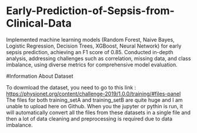 # Early-Prediction-of-Sepsis-from-Clinical-Data
Implemented machine learning models (Random Forest, Naive Bayes, Logistic Regression, Decision Trees, XGBoost, Neural Network) for early sepsis prediction, achieving an F1 score of 0.85.
Conducted in-depth analysis, addressing challenges such as correlation, missing data, and class imbalance, using diverse metrics for comprehensive model evaluation.


#Information About Dataset

To dowmload the dataset, you need to go to this link : https://physionet.org/content/challenge-2019/1.0.0/training/#files-panel
The files for both training_setA and training_setB are quite huge and I am unable to upload here on Github.
When you the jupyter or pythin is run, it will automatically convert all the files from these datasets in a single file and then a lot of data cleaning and preprocessing is required due to data imbalance.


